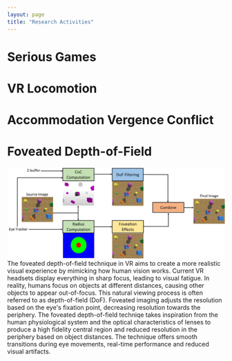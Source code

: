 ```yaml
---
layout: page
title: "Research Activities"
---
```


# Serious Games

# VR Locomotion 

# Accommodation Vergence Conflict

# Foveated Depth-of-Field
![alt text](assets/FoveatedDoF.jpg)
The foveated depth-of-field technique in VR aims to create a more realistic visual experience by mimicking how human vision works. Current VR headsets display everything in sharp focus, leading to visual fatigue. In reality, humans focus on objects at different distances, causing other objects to appear out-of-focus. This natural viewing process is often referred to as depth-of-field (DoF). Foveated imaging adjusts the resolution based on the eye's fixation point, decreasing resolution towards the periphery. The foveated depth-of-field techniqe takes inspiration from the human physiological system and the optical characteristics of lenses to produce a high fidelity central region and reduced resolution in the periphery based on object distances. The technique offers smooth transitions during eye movements, real-time performance and reduced visual artifacts.
